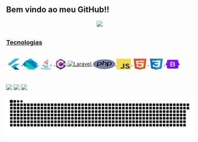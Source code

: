 [//]: # ( Retirado do Repositorio da Rafaella Ballerini: https://github.com/rafaballerini/rafaballerini)

## Bem vindo ao meu GitHub!!

<div align="center">
  <a href="https://github.com/MarcoAurelioGR">
  
  <img height="180em" src="https://github-readme-stats.vercel.app/api/top-langs/?username=MarcoAurelioGR&layout=compact&langs_count=7&theme=dark"/>
</div>
  
  ##
  
  ### Tecnologias
  #####
  
<div style="display: inline_block">
  <img align="center" alt="Flutter" height="30" width="40" src="https://raw.githubusercontent.com/devicons/devicon/master/icons/flutter/flutter-original.svg">
  <img align="center" alt="Dart" height="30" width="40" src="https://raw.githubusercontent.com/devicons/devicon/master/icons/dart/dart-original.svg">
  <img align="center" alt="Java" height="30" width="40" src="https://raw.githubusercontent.com/devicons/devicon/master/icons/java/java-original.svg">
  <img align="center" alt="Csharp" height="30" width="30" src="https://raw.githubusercontent.com/devicons/devicon/master/icons/csharp/csharp-original.svg">
  <img align="center" alt="Laravel" height="30" width="40" src="https://static-00.iconduck.com/assets.00/laravel-icon-497x512-uwybstke.png">
  <img align="center" alt="Php" height="50" width="60" src="https://raw.githubusercontent.com/devicons/devicon/master/icons/php/php-original.svg">  
  <img align="center" alt="JavaScript" height="30" width="40" src="https://raw.githubusercontent.com/devicons/devicon/master/icons/javascript/javascript-original.svg">
  <img align="center" alt="HTML" height="30" width="40" src="https://raw.githubusercontent.com/devicons/devicon/master/icons/html5/html5-original.svg">
  <img align="center" alt="CSS" height="30" width="40" src="https://raw.githubusercontent.com/devicons/devicon/master/icons/css3/css3-original.svg">  
  <img align="center" alt="Bootstrap" height="30" width="40" src="https://raw.githubusercontent.com/devicons/devicon/master/icons/bootstrap/bootstrap-original.svg">  
</div>
  
  ##
  
<div> 
  <a href = "mailto:marco-aurelio-paraiso@hotmail.com"><img src="https://img.shields.io/badge/-Email-%23333?style=for-the-badge&logo=gmail" target="_blank"></a>
  <a href="https://www.linkedin.com/in/marcoaureliogr/" target="_blank"><img src="https://img.shields.io/badge/-LinkedIn-%23333?style=for-the-badge&logo=linkedin" target="_blank"></a> 
  <a href = "https://web.dio.me/users/marco-aurelio-paraiso?tab=achievements" target="_blank"><img src="https://img.shields.io/badge/-DIO-%23333?style=for-the-badge&logo=data%3Aimage%2Fpng%3Bbase64%2CiVBORw0KGgoAAAANSUhEUgAAADIAAAA7CAYAAAA5MNl5AAAAAXNSR0IArs4c6QAAAARnQU1BAACxjwv8YQUAAAAJcEhZcwAADsMAAA7DAcdvqGQAAApTSURBVGje7VpbjJx1FT%2Fn%2FP%2FfbWZ2Zna2e%2B22sAUKpYXS0oKxorFFUCTewPhgDVEfxAQV30x8ICYkxBfjLQrGRKM%2BGF%2BMFYOhiEiDgYoUWilt6bJsL7vb7W5nduf63f7Hh5mdncs333yzi0lN%2BD9938z%2Fcn7%2Fc87vXGYQ%2Fg%2FGLXc%2FKsxYRnNKWcOw0n2GmdTZV%2ByUsrl89lzurVd%2Bw%2FJqFX773d8ioZuGEUunDD2xWUjzhnhqZAv73iYpjA2gVIV995CU1iEAKF2VQCb2fl5Y%2FaOjmp7YoWnmB6Vm7SYUWwhpCJWykFFXnrsopH6ShKYBAFx1QDbv%2FowYmLh9Ryw19qAQ%2Bj5BchuiGCAGiawQgAAZANEjQETA6rqrBsjwzR%2FFkRs%2F0m%2Blhu8zY%2F0HhTRuQxD9xKwBMwJzfS5D7ZkZmRmvGiBju%2B%2FHgc07M2Zq%2BP5YauS7RNoEMAtkaAIAgADAgIA1KKvf%2Fc%2BAyPRGNONJAOVAYXaSOzLS5x4TVnp0QuqxT%2Btm8iAJfQswi9qNt8zmZo0AAL7XppXZ9iE5sOuepDU8oRvJQV2VC5pXyOoIwHoiY7PnVpanj1cKs2cqxdmzdm7qdXXLA4%2BhkRgc1KzkvdKIHyTSbgQGsXL3nQbWIa0qbM1Atn7th0JPDlLp%2FOmEkR4at4au3cp2%2BXphxDaQZqakNOKa1acDMwihl9l186nNt84nx26aA19dqGTnpqRmnifNuF1o5oMk9R3IIFck4xAwrXqSxqDsGcjIxx4SmV13Z4i0G0kat6a379stNOMmEsYYJjiFwDoySmQgkBqiYkAGBhRKiEEHlCqjr4pGYsMseO5ZUGpc6NYeBJQA3HjdHXXROiWWSg%2F0BGRw%2FxeNzN77dul9AweE0PeT1LcRUj8iGSuOiUoBKK4eyFg7u3q%2FSNJEVElEBiK5hYV2R5V2UK%2BuCQPR6CON2KoMHAnI2Ke%2BKayN1w9bw9feqyczD5A09xJSGgF1VKomKAcZcftnvPqOJDRkBlAq8O47awRXt2cG5btXugK57htPxswNoztlLPkFaSU%2FS1LbiIoFMEP9Flul5yDGgWbb51Vhg%2Fwh3Ee4SUX5xXfdjkCu%2B%2FYvSE8PZ4QR2yMM88vSTBxAkpmqiXJnATsJwKuAuWbn0IWZuro5IiAih7KWiPVlRDz5CWklviQ0cx8ixVZsvxs9Bt0mNj0jADJwTSsYsDZMI0GWGwjkmod%2FZMjU4H4ZT32dNGMXAJqtpsJtwnW7zcaVvK6Y1ZCsIEM1RaHWSZu%2B%2BoRujl27V0ukHkLduA2IzCgCNkbbIDEZewUcAVBDDtYEZPwrj6M5fM0Nev%2FQI2TGPowkrHbFd7Jn7M3mOXjXjn6GgVvWP60DGXnwUdI3bBw2xrYcFIn0PSC0RJg42PDMPdxug8%2BHGhiHXkqdy3HFEupArGu2J4zBTfuFFb8HhUx225yBO5oWdl3bTL9B88I12H51EgBg4ju%2FFnp66DqR7P8kSv16gGrith5n7MRadXtAqLNW0LxoWl6dQQAAwozHRTz1AdLNO5BEojdu79F11zoNO31XfaOh%2Bx8m0o0xYVh3odRGuYUAMOJR2Itz9ESx0W6DEjvv0smI3wSavgtJWIjNC7jj5twSoMKPXqFfZg71EYjsIy1AgKiPrPh20owRACCOuHk7a2Fkk8EW1sL3QiMymUmh1LcDYqzbduFv7XlQqGRrCu7YbCe8%2Bkx%2BaXkUiSYASevFN7nNR7A3711vWK%2FfX83ZyYiNM8AYIGLvJBtmtxyeabWk8b1kv80lWA2IPjQ%2BTLq5Yb3MhG382IXv1uQjnZMhIqklSDesYGE51C%2FCE1wOlAwb3tepEYRqMbDiI4UYN3gmh2zHHXKt4MvDrj7CPbsLNp5NgCBJUPWFlS%2Biid5SCYToCiG81A3TCEfQfe1sAkAdSaeqaZmxMnapJTrDjE5CbcVAB41gBIKpzfEBwMVa44BQ04usAtoYPeZDXQurgCKip%2By3ffgIUPY9xwcAIC%2B3uKRcuxCFZDHU5HtPKcOcnLtsgES20IycIK0KxF2cnWenko1WzoYFao4UdaL6SNjhzKyU8pdJ6JetvkG3alpI5xBpGpi5N7vHFjPA0HUYwFbRabfdrHzPni8tX5ot5uerGkGpXWLPfRuUcrupHltg4BrSKOSu8TJKoHIB8IJif3Zh5ngViLM4k%2FcrpVOsvGJvudZaUydc9yxWXFSee8Z3KgsXz7xQZS32vIpfzh9nz70QrYXcvR0U3Lpp3wzXchazUsqb9dzSmwsXTtRJis79%2BBEHhTzFvv82c6t5YSSfidQOwtWkIkoXBTskaAxs%2B17ljeLS3JuF3EW3qWa3ZyYve%2FnFZ9l1ZjByhttbO6jesI8SuoO%2BrlERK2%2FOLi8fvnz%2B2OTCzDFuAlJ854Tt5haOKLv8Evt%2BKVoR0VupG7YVRvQRxVxx7OLfPa%2F84vlTz%2FrNpS4ALBx6UrmLM%2B%2F6xaXn2HdnAUAF51oREoe1dRO6TmcAVp4z6VSWny7lL8211%2By1UXjr1XJldvKwe%2BXSYfbcYq%2BsEjnXWmM7iJWX9dzy00556Z9SWk7r%2FHrmW546AYltdxaRxAyZ8VuEZowhYPUXVuZmP629A1efmxpwzPXPsSF2QP0nBG56b1rTcEY95jADsyp6dukFp5T7SXlpbuqN537AHYEAACwfe57NzdsWhJWYkbHUbSTkMABgk%2BDQIHyDwAwt360I3HQBqzzcJDRzPVBiYwHGAMDK8ezSK5X8%2FFOeU%2Fr3sWeesIM02NYazZ84oszRiWkU2pKwEntIyD4EoFYgXTXSArgRCLXEkkCNMDMo3%2Fbt4lG7uPjTUnbm8Gt%2FebxjchvY483%2F5yWV2Lp7FhBZSH0TaXo%2FAlInjTT1rJjrAgeZFrSC66ARUH7Jd8pHnVLu58Xcxb%2B%2B8cz382E%2B1bFZbY3fUFHl%2FBlAzEojPoJCpBFRw1ZTCwAS5CPYUMuHaQQYfFBe1nfKf3NLuV%2Fapdzzx%2F70vaVu5NARSOHMq7x8%2FMWiTKROIonTSAJJyAySSCAg9aoRbGlKYGOKsrrGYc%2BZdEpLvy0vX%2F7Z8sLky4SiMHf6H7BmICujOPm6pw%2BMzoHy3wSAK6A4SUIbRCS5op3GZKYja7WQQ4NGGJRy2Xcv%2BU75Rb9SfKqwMP37xXf%2BNXX2yK%2FcKCAiAQEAKJx9zatcms4qp3IKUJwmIYtE1AdAMUTSsCEz7%2BgjraxVZSRXufa0cipHvPLSH9xK%2Fnd2fvGlK5NHr0y%2F9seeQmivVQGSbuHAno%2BbmZ0HtuqpoT3SjO%2BXseSdgrR%2BRIwhA4FStf%2BgKATFjMyAihUrpdD3PWAu%2B5XirF%2FK%2F9m3S8%2F7duFM7tyJywvvHHWWL5xcR1d4DSOz8wCmbt6nmwPjKWmYo36ltMPsH9ujx9IZ8N04e64JvtKRWSFShVAU%2FEpxwc7OnVN2cUoa8SmnkL2o7HJ2%2FuRh%2F%2FLpl9f1m%2FV700puGMbYFmHEUpYZH0yIeNpARHBz8yW7sFD0nFK5FPIntPfH%2B%2BMqHP8FZiPg%2BJtV%2BjoAAAAASUVORK5CYII%3D" target="_blank"></a> 
  
  ![Snake animation](https://github.com/MarcoAurelioGR/MarcoAurelioGR/blob/MarcoAurelioGR/github-contribution-grid-snake.svg)
 
</div>
